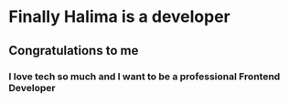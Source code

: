 
<h1> Finally Halima is a developer</h1>
<h2> Congratulations to me</h2>
<h3> I love tech so much and l want to be a professional 
Frontend Developer</h3>
